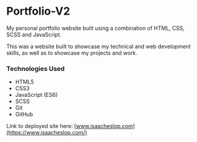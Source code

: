 # Portfolio-V2

My personal portfolio website built using a combination of HTML, CSS, SCSS and JavaScript.

This was a website built to showcase my technical and web development skills, as well as to showcase my projects and work.

### Technologies Used

- HTML5
- CSS3
- JavaScript (ES6)
- SCSS
- Git
- GitHub

Link to deployed site here: [www.isaacheslop.com](https://www.isaacheslop.com/)

